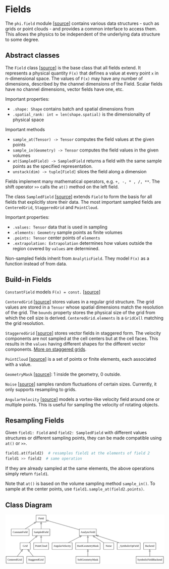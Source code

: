 # Fields

The `phi.field` module \[[source](../phi/field/)\] contains various data structures - such as grids or point clouds - 
and provides a common interface to access them.
This allows the physics to be independent of the underlying data structure to some degree.


## Abstract classes

The `Field` class \[[source](../phi/field/_field.py)\] is the base class that all fields extend.
It represents a physical quantity `F(x)` that defines a value at every point `x` in n-dimensional space.
The values of `F(x)` may have any number of dimensions, described by the channel dimensions of the Field.
Scalar fields have no channel dimensions, vector fields have one, etc.

Important properties:

* `.shape: Shape` contains batch and spatial dimensions from 
* `.spatial_rank: int = len(shape.spatial)` is the dimensionality of physical space

Important methods

* `sample_at(Tensor) -> Tensor` computes the field values at the given points
* `sample_in(Geometry) -> Tensor` computes the field values in the given volumes
* `at(SampledField) -> SampledField` returns a field with the same sample points as the specified representation.
* `unstack(dim) -> tuple[Field]` slices the field along a dimension

Fields implement many mathematical operators, e.g. `+, -, * , /, **`.
The shift operator `>>` calls the `at()` method on the left field.

The class `SampledField` \[[source](../phi/field/_field.py)\] extends `Field` to form the basis for all fields that explicitly store their data.
The most important sampled fields are `CenteredGrid`, `StaggeredGrid` and `PointCloud`.

Important properties:

* `.values: Tensor` data that is used in sampling
* `.elements: Geometry` sample points as finite volumes
* `.points: Tensor` center points of `elements`
* `.extrapolation: Extrapolation` determines how values outside the region covered by `values` are determined.

Non-sampled fields inherit from `AnalyticField`.
They model `F(x)` as a function instead of from data.


## Build-in Fields

`ConstantField` models `F(x) = const.`
\[[source](../phi/field/_constant.py)\]

`CenteredGrid` \[[source](../phi/field/_grid.py)\] stores values in a regular grid structure.
The grid values are stored in a `Tensor` whose spatial dimensions match the resolution of the grid.
The `bounds` property stores the physical size of the grid from which the cell size is derived.
`CenteredGrid.elements` is a `GridCell` matching the grid resolution.

`StaggeredGrid` \[[source](../phi/field/_grid.py)\]
stores vector fields in staggered form.
The velocity components are not sampled at the cell centers but at the cell faces.
This results in the `values` having different shapes for the different vector components.
[More on staggered grids](./Staggered_Grids.md).

`PointCloud` \[[source](../phi/field/_point_cloud.py)\]
is a set of points or finite elements, each associated with a value.

`GeometryMask` \[[source](../phi/field/_mask.py)\]:
1 inside the geometry, 0 outside.

`Noise` \[[source](../phi/field/_noise.py)\]
samples random fluctuations of certain sizes.
Currently, it only supports resampling to grids.

`AngularVelocity` \[[source](../phi/field/_angular_velocity.py)\]
models a vortex-like velocity field around one or multiple points.
This is useful for sampling the velocity of rotating objects.


## Resampling Fields

Given `field1: Field` and `field2: SampledField` with different values structures or different sampling points, they can be made compatible using `at()` or `>>`.

```python
field1.at(field2)  # resamples field1 at the elements of field 2
field1 >> field2  # same operation
```

If they are already sampled at the same elements, the above operations simply return `field1`.

Note that `at()` is based on the volume sampling method `sample_in()`.
To sample at the center points, use `field1.sample_at(field2.points)`.


## Class Diagram

![alt text](./figures/classes_phi.field.svg)